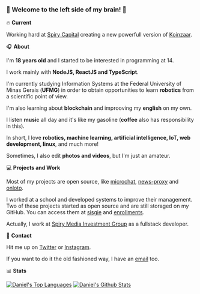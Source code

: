 ### :rocket: Welcome to the left side of my brain! :rocket:

:fire: **Current**

Working hard at [Spiry Capital](https://spiry.ro/) creating a new powerfull version of [Koinzaar](https://www.koinzaar.com/).

:headphones: **About**

I'm **18 years old** and I started to be interested in programming at 14.

I work mainly with **NodeJS, ReactJS and TypeScript**.

I'm currently studying Information Systems at the Federal University of Minas Gerais (**UFMG**) in order to obtain opportunities to learn **robotics** from a scientific point of view.

I'm also learning about **blockchain** and improoving my **english** on my own.

I listen **music** all day and it's like my gasoline (**coffee** also has responsibility in this).

In short, I love **robotics, machine learning, artificial intelligence, IoT, web development, linux**, and much more!

Sometimes, I also edit **photos and videos**, but I'm just an amateur.

:computer: **Projects and Work**

Most of my projects are open source, like [microchat](https://github.com/stemDaniel/microservices-chat), [news-proxy](https://github.com/stemDaniel/news-proxy) and [onloto](https://github.com/stemDaniel/onloto).

I worked at a school and developed systems to improve their management. Two of these projects started as open source and are still storaged on my GitHub. You can access them at [sisgie](https://github.com/stemDaniel/santiago) and [enrollments](https://github.com/stemDaniel/santiago-reenrollments).

Actually, I work at [Spiry Media Investment Group](https://spiry.ro/) as a fullstack developer.


:iphone: **Contact**

Hit me up on [Twitter](https://twitter.com/danoliveirakkk) or [Instagram](https://instagram.com/danieloliveirakkk).

If you want to do it the old fashioned way, I have an [email](mailto:me@ondaniel.com) too.

:bar_chart: **Stats**

[![Daniel's Top Languages](https://github-readme-stats.vercel.app/api/top-langs/?username=stemDaniel&theme=vue-dark)](https://github.com/anuraghazra/github-readme-stats)
[![Daniel's Github Stats](https://github-readme-stats.vercel.app/api?username=stemDaniel&theme=vue-dark&show_icons=true&count_private=true)](https://github.com/anuraghazra/github-readme-stats)
